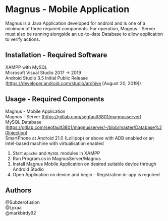 # Magnus - Mobile Application

Magnus is a Java Application developed for android and is one of a minimum of three required components. For operation, Magnus - Server must also be running alongside an up-to-date Database to allow application to verify actions.

## Installation - Required Software
 
XAMPP with MySQL  
Microsoft Visual Studio 2017 -> 2019  
Android Studio 3.5 Initial Public Release (https://developer.android.com/studio/archive \[August 20, 2019])  

## Usage - Required Components
 
Magnus - Mobile Application  
Magnus - Server (https://gitlab.com/segfault3801/magnusserver)  
MySQL Database (https://gitlab.com/segfault3801/magnusserver/-/blob/master/Database%20Injection)  
SmartPhone at Android 21.0 (Lollipop) or above with ADB enabled or an Intel-based machine with virtualisation enabled  

1. Start `Apache` and `MySQL` modules in XAMPP
2. Run Program.cs in MagnusServer/Magnus
3. Install Magnus Mobile Application on desired suitable device through Android Studio
4. Open Application on device and begin - Registration in-app is required

## Authors

@Subzerofusion  
@Lyxaa  
@markbirdy92  